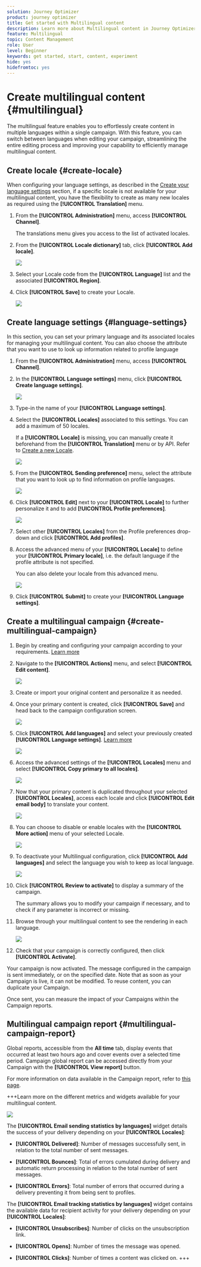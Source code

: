 ```yaml
---
solution: Journey Optimizer
product: journey optimizer
title: Get started with Multilingual content
description: Learn more about Multilingual content in Journey Optimizer
feature: Multilingual
topic: Content Management
role: User
level: Beginner
keywords: get started, start, content, experiment
hide: yes
hidefromtoc: yes
---
```

# Create multilingual content {#multilingual}

The multilingual feature enables you to effortlessly create content in multiple languages within a single campaign. With this feature, you can switch between languages when editing your campaign, streamlining the entire editing process and improving your capability to efficiently manage multilingual content.

## Create locale {#create-locale}

When configuring your language settings, as described in the [Create your language settings](#language-settings) section, if a specific locale is not available for your multilingual content, you have the flexibility to create as many new locales as required using the **[!UICONTROL Translation]** menu.

1. From the **[!UICONTROL Administration]** menu, access **[!UICONTROL Channel]**.
    
    The translations menu gives you access to the list of activated locales.

1. From the **[!UICONTROL Locale dictionary]** tab, click **[!UICONTROL Add locale]**.

    ![](assets/locale_1.png)

1. Select your Locale code from the **[!UICONTROL Language]** list and the associated **[!UICONTROL Region]**.

1. Click **[!UICONTROL Save]** to create your Locale.

    ![](assets/locale_2.png)

## Create language settings {#language-settings}

In this section, you can set your primary language and its associated locales for managing your multilingual content. You can also choose the attribute that you want to use to look up information related to profile language

1. From the **[!UICONTROL Administration]** menu, access **[!UICONTROL Channel]**.

1. In the **[!UICONTROL Language settings]** menu, click **[!UICONTROL Create language settings]**.

    ![](assets/multilingual-settings-1.png)

1. Type-in the name of your **[!UICONTROL Language settings]**.
   
1. Select the **[!UICONTROL Locales]** associated to this settings. You can add a maximum of 50 locales.

    If a **[!UICONTROL Locale]** is missing, you can manually create it beforehand from the **[!UICONTROL Translation]** menu or by API. Refer to [Create a new Locale](#create-locale).

    ![](assets/multilingual-settings-2.png)

1. From the **[!UICONTROL Sending preference]** menu, select the attribute that you want to look up to find information on profile languages.

    ![](assets/multilingual-settings-3.png)

1. Click **[!UICONTROL Edit]** next to your **[!UICONTROL Locale]** to further personalize it and to add **[!UICONTROL Profile preferences]**.

    ![](assets/multilingual-settings-4.png)

1. Select other **[!UICONTROL Locales]** from the Profile preferences drop-down and click **[!UICONTROL Add profiles]**.

1. Access the advanced menu of your **[!UICONTROL Locale]** to define your **[!UICONTROL Primary locale]**, i.e. the default language if the profile attribute is not specified. 

    You can also delete your locale from this advanced menu.

    ![](assets/multilingual-settings-5.png)

1. Click **[!UICONTROL Submit]** to create your **[!UICONTROL Language settings]**.

<!--
1. Access the **[!UICONTROL Channel surfaces]** menu and create a new channel surface or select an existing one.

1. In the **[!UICONTROL Header parameters]** section, select the **[!UICONTROL Enable multilingual]** option.

1. Select your **[!UICONTROL Locales dictionary]** and add as many as needed.
-->

## Create a multilingual campaign {#create-multilingual-campaign}

1. Begin by creating and configuring your campaign according to your requirements. [Learn more](../campaigns/create-campaign.md)

1. Navigate to the **[!UICONTROL Actions]** menu, and select **[!UICONTROL Edit content]**.

    ![](assets/multilingual-campaign-1.png)

1. Create or import your original content and personalize it as needed.

1. Once your primary content is created, click **[!UICONTROL Save]** and head back to the campaign configuration screen.

    ![](assets/multilingual-campaign-2.png)

1. Click **[!UICONTROL Add languages]** and select your previously created **[!UICONTROL Language settings]**. [Learn more](#create-language-settings)

    ![](assets/multilingual-campaign-3.png)

1. Access the advanced settings of the **[!UICONTROL Locales]** menu and select **[!UICONTROL Copy primary to all locales]**.

    ![](assets/multilingual-campaign-4.png)

1. Now that your primary content is duplicated throughout your selected  **[!UICONTROL Locales]**, access each locale and click **[!UICONTROL Edit email body]** to translate your content.

    ![](assets/multilingual-campaign-5.png)

1. You can choose to disable or enable locales with the **[!UICONTROL More action]** menu of your selected Locale.

    ![](assets/multilingual-campaign-6.png)

1. To deactivate your Multilingual configuration, click **[!UICONTROL Add languages]** and select the language you wish to keep as local language.

    ![](assets/multilingual-campaign-7.png)

1. Click **[!UICONTROL Review to activate]** to display a summary of the campaign.

    The summary allows you to modify your campaign if necessary, and to check if any parameter is incorrect or missing.

1. Browse through your multilingual content to see the rendering in each language.

    ![](assets/multilingual-campaign-8.png)

1. Check that your campaign is correctly configured, then click **[!UICONTROL Activate]**.

Your campaign is now activated. The message configured in the campaign is sent immediately, or on the specified date. Note that as soon as your Campaign is live, it can not be modified. To reuse content, you can duplicate your Campaign.

Once sent, you can measure the impact of your Campaigns within the Campaign reports.

## Multilingual campaign report {#multilingual-campaign-report}

Global reports, accessible from the **All time** tab, display events that occurred at least two hours ago and cover events over a selected time period. Campaign global report can be accessed directly from your Campaign with the **[!UICONTROL View report]** button.

For more information on data available in the Campaign report, refer to [this page](../reports/campaign-global-report.md).

+++Learn more on the different metrics and widgets available for your multilingual content.

![](assets/report_multilingual.png)

The **[!UICONTROL Email sending statistics by languages]** widget details the success of your delivery depending on your **[!UICONTROL Locales]**:

* **[!UICONTROL Delivered]**: Number of messages successfully sent, in relation to the total number of sent messages.

* **[!UICONTROL Bounces]**: Total of errors cumulated during delivery and automatic return processing in relation to the total number of sent messages.

* **[!UICONTROL Errors]**: Total number of errors that occurred during a delivery preventing it from being sent to profiles.

The **[!UICONTROL Email tracking statistics by languages]** widget contains the available data for recipient activity for your delivery depending on your **[!UICONTROL Locales]**:

* **[!UICONTROL Unsubscribes]**: Number of clicks on the unsubscription link.

* **[!UICONTROL Opens]**: Number of times the message was opened.

* **[!UICONTROL Clicks]**: Number of times a content was clicked on.
+++


<!--
# Create a multilingual journey {#create-multilingual-journey}

1. Create your journey with a Delivery and personalize your content as needed.
1. From your delivery action, click Edit content.
1. Click Add languages.

# Translation project/ Create translation project:

1. From the Translation projects menu, click Create project.
1. Type-in a Name and Description.
1. Select the Source locale.
1. Click Add language to access the menu and define the languages for your translation project.
1. Select from the list your Target locale(s) and choose which Translation provider you want to use.
1. Click Add language when you finished linking your Target locale with the correct Translation provider.
1. Click Save.
1. From the Advanced menu of your Translation project, you can choose to Edit, deactive or delete it.
-->
